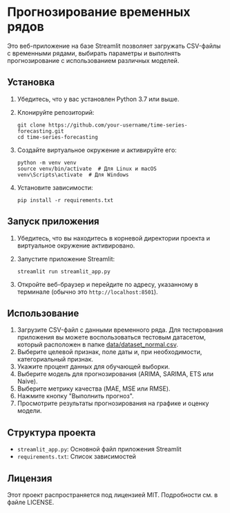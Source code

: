 # Прогнозирование временных рядов

Это веб-приложение на базе Streamlit позволяет загружать CSV-файлы с временными рядами, выбирать параметры и выполнять прогнозирование с использованием различных моделей.

## Установка

1. Убедитесь, что у вас установлен Python 3.7 или выше.

2. Клонируйте репозиторий:
   ```
   git clone https://github.com/your-username/time-series-forecasting.git
   cd time-series-forecasting
   ```

3. Создайте виртуальное окружение и активируйте его:
   ```
   python -m venv venv
   source venv/bin/activate  # Для Linux и macOS
   venv\Scripts\activate  # Для Windows
   ```

4. Установите зависимости:
   ```
   pip install -r requirements.txt
   ```

## Запуск приложения

1. Убедитесь, что вы находитесь в корневой директории проекта и виртуальное окружение активировано.

2. Запустите приложение Streamlit:
   ```
   streamlit run streamlit_app.py
   ```

3. Откройте веб-браузер и перейдите по адресу, указанному в терминале (обычно это `http://localhost:8501`).

## Использование

1. Загрузите CSV-файл с данными временного ряда. Для тестирования приложения вы можете воспользоваться тестовым датасетом, который расположен в папке [data/dataset_normal.csv](data/dataset_normal.csv).
2. Выберите целевой признак, поле даты и, при необходимости, категориальный признак.
3. Укажите процент данных для обучающей выборки.
4. Выберите модель для прогнозирования (ARIMA, SARIMA, ETS или Naive).
5. Выберите метрику качества (MAE, MSE или RMSE).
6. Нажмите кнопку "Выполнить прогноз".
7. Просмотрите результаты прогнозирования на графике и оценку модели.

## Структура проекта

- `streamlit_app.py`: Основной файл приложения Streamlit
- `requirements.txt`: Список зависимостей

## Лицензия

Этот проект распространяется под лицензией MIT. Подробности см. в файле LICENSE.
